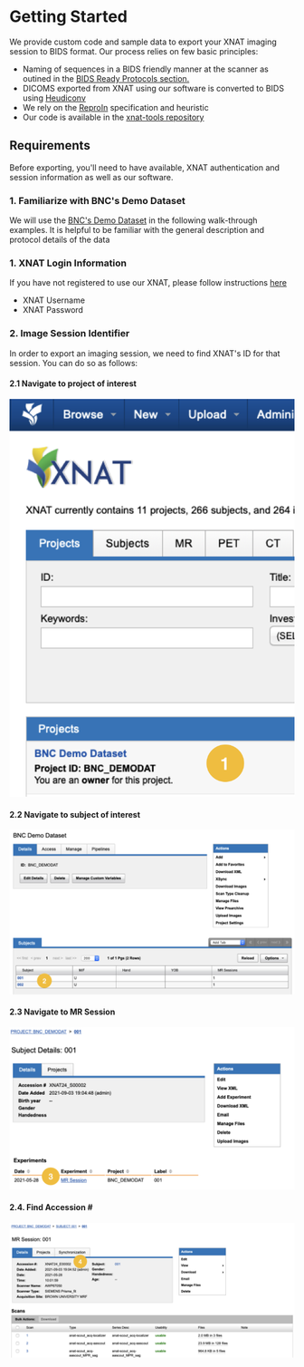 # Getting Started

We provide custom code and sample data to export your XNAT imaging session to BIDS format. Our process relies on few basic principles:

* Naming of sequences in a BIDS friendly manner at the scanner as outined in the [BIDS Ready Protocols section.](../xnat/bids-compliant-protocols.md)
* DICOMS exported from XNAT using our software is converted to BIDS using [Heudiconv](https://github.com/nipy/heudiconv)
* We rely on the [ReproIn](https://github.com/repronim/reproin) specification and heuristic&#x20;
* Our code is available in the [xnat-tools repository](https://github.com/brown-bnc/xnat-tools)

## Requirements

Before exporting, you'll need to have available, XNAT authentication and session information as well as our software.

### 1. Familiarize with BNC's Demo Dataset

We will use the [BNC's Demo Dataset](getting-started.md#1.-xnat-login-information) in the following walk-through examples. It is helpful to be familiar with the general description and protocol details of the data

### 1. XNAT Login Information

If you have not registered to use our XNAT, please follow instructions [here](../xnat/accessing-xnat.md#first-time-users)

* XNAT Username
* XNAT Password

### 2. Image Session Identifier

In order to export an imaging session, we need to find XNAT's ID for that session. You can do so as follows:

#### 2.1 Navigate to project of interest

![](<../.gitbook/assets/demodat-landing (1).png>)

#### 2.2 Navigate to subject of interest

![Participants associated with a project](../.gitbook/assets/demodat-subj.png)

#### 2.3 Navigate to MR Session&#x20;

![MR Sessions associated with a participant](../.gitbook/assets/mr-session.png)

#### 2.4. Find Accession \#

![Accession # for a session](../.gitbook/assets/accession.png)

###
